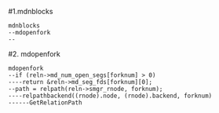 #1.mdnblocks

```
mdnblocks
--mdopenfork
--
```

#2. mdopenfork

```
mdopenfork
--if (reln->md_num_open_segs[forknum] > 0)
----return &reln->md_seg_fds[forknum][0];
--path = relpath(reln->smgr_rnode, forknum);
----relpathbackend((rnode).node, (rnode).backend, forknum)
------GetRelationPath
```